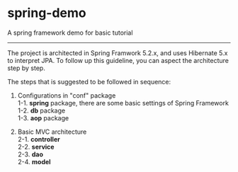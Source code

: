 # spring-demo
A spring framework demo for basic tutorial

---

The project is architected in Spring Framwork 5.2.x, and uses Hibernate 5.x to interpret JPA. 
To follow up this guideline, you can aspect the architecture step by step. <Br/>

The steps that is suggested to be followed in sequence:

1. Configurations in "conf" package<Br/>
	1-1. __spring__ package, there are some basic settings of Spring Framework<Br/>
	1-2. __db__ package<Br/>
	1-3. __aop__ package<Br/>
	
2. Basic MVC architecture<Br/>
	2-1. __controller__<Br/>
	2-2. __service__<Br/>
	2-3. __dao__<Br/>
	2-4. __model__<Br/>
